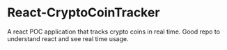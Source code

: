 # React-CryptoCoinTracker
A react POC application that tracks crypto coins in real time. Good repo to understand react and see real time usage.
